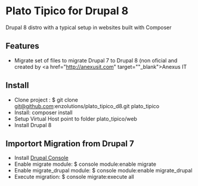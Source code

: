 # Plato Tipico for Drupal 8
Drupal 8 distro with a typical setup in websites built with Composer

## Features
- Migrate set of files to migrate Drupal 7 to Drupal 8 (non oficial and created by <a href="http://anexusit.com" target=""_blank">Anexus IT </a>


## Install
- Clone project : $ git clone git@github.com:enzolutions/plato_tipico_d8.git plato_tipico
- Install: composer install
- Setup Virtual Host point to folder plato_tipico/web
- Install Drupal 8

## Importort Migration from Drupal 7
- Install <a href="drupalconsole.com" target="_blank">Drupal Console</a>
- Enable migrate module: $ console module:enable migrate
- Enable migrate_drupal module: $ console module:enable migrate_drupal
- Execute migration: $ console migrate:execute all  
